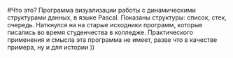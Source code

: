 #Что это?
Программа визуализации работы с динамическими структурами данных, в языке Pascal. Показаны структуры: список, стек, очередь.
Наткнулся на на старые исходники программ, которые писались во время студенчества в колледже.
Практического применения и смысла эта программа не имеет, разве что в качестве примера, ну и для истории ))
